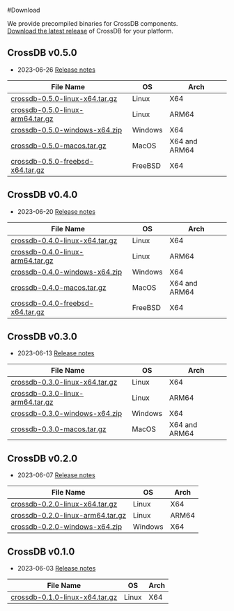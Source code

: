 #Download

We provide precompiled binaries for CrossDB components.  
[Download the latest release](https://github.com/crossdb-org/CrossDB/releases) of CrossDB for your platform.

## CrossDB v0.5.0

* 2023-06-26 [Release notes](CHANGELOG.md#0.5.0)

 File Name | OS | Arch
 --------- | -------- | ----
 [crossdb-0.5.0-linux-x64.tar.gz](https://github.com/crossdb-org/CrossDB/releases/download/0.5.0/crossdb-0.5.0-linux-x64.tar.gz) | Linux | X64
 [crossdb-0.5.0-linux-arm64.tar.gz](https://github.com/crossdb-org/CrossDB/releases/download/0.5.0/crossdb-0.5.0-linux-arm64.tar.gz) | Linux | ARM64
 [crossdb-0.5.0-windows-x64.zip](https://github.com/crossdb-org/CrossDB/releases/download/0.5.0/crossdb-0.5.0-windows-x64.zip) | Windows | X64
 [crossdb-0.5.0-macos.tar.gz](https://github.com/crossdb-org/CrossDB/releases/download/0.5.0/crossdb-0.5.0-macos.tar.gz) | MacOS | X64 and ARM64
 [crossdb-0.5.0-freebsd-x64.tar.gz](https://github.com/crossdb-org/CrossDB/releases/download/0.5.0/crossdb-0.5.0-freebsd-x64.tar.gz) | FreeBSD | X64

## CrossDB v0.4.0

* 2023-06-20 [Release notes](CHANGELOG.md#0.4.0)

 File Name | OS | Arch
 --------- | -------- | ----
 [crossdb-0.4.0-linux-x64.tar.gz](https://github.com/crossdb-org/CrossDB/releases/download/0.4.0/crossdb-0.4.0-linux-x64.tar.gz) | Linux | X64
 [crossdb-0.4.0-linux-arm64.tar.gz](https://github.com/crossdb-org/CrossDB/releases/download/0.4.0/crossdb-0.4.0-linux-arm64.tar.gz) | Linux | ARM64
 [crossdb-0.4.0-windows-x64.zip](https://github.com/crossdb-org/CrossDB/releases/download/0.4.0/crossdb-0.4.0-windows-x64.zip) | Windows | X64
 [crossdb-0.4.0-macos.tar.gz](https://github.com/crossdb-org/CrossDB/releases/download/0.4.0/crossdb-0.4.0-macos.tar.gz) | MacOS | X64 and ARM64
 [crossdb-0.4.0-freebsd-x64.tar.gz](https://github.com/crossdb-org/CrossDB/releases/download/0.4.0/crossdb-0.4.0-freebsd-x64.tar.gz) | FreeBSD | X64

## CrossDB v0.3.0

* 2023-06-13 [Release notes](CHANGELOG.md#0.3.0)

 File Name | OS | Arch
 --------- | -------- | ----
 [crossdb-0.3.0-linux-x64.tar.gz](https://github.com/crossdb-org/CrossDB/releases/download/0.3.0/crossdb-0.3.0-linux-x64.tar.gz) | Linux | X64
 [crossdb-0.3.0-linux-arm64.tar.gz](https://github.com/crossdb-org/CrossDB/releases/download/0.3.0/crossdb-0.3.0-linux-arm64.tar.gz) | Linux | ARM64
 [crossdb-0.3.0-windows-x64.zip](https://github.com/crossdb-org/CrossDB/releases/download/0.3.0/crossdb-0.3.0-windows-x64.zip) | Windows | X64
 [crossdb-0.3.0-macos.tar.gz](https://github.com/crossdb-org/CrossDB/releases/download/0.3.0/crossdb-0.3.0-macos.tar.gz) | MacOS | X64 and ARM64

## CrossDB v0.2.0

* 2023-06-07 [Release notes](CHANGELOG.md#0.2.0)

 File Name | OS | Arch
 --------- | -------- | ----
 [crossdb-0.2.0-linux-x64.tar.gz](https://github.com/crossdb-org/CrossDB/releases/download/0.2.0/crossdb-0.2.0-linux-x64.tar.gz) | Linux | X64
 [crossdb-0.2.0-linux-arm64.tar.gz](https://github.com/crossdb-org/CrossDB/releases/download/0.2.0/crossdb-0.2.0-linux-arm64.tar.gz) | Linux | ARM64
 [crossdb-0.2.0-windows-x64.zip](https://github.com/crossdb-org/CrossDB/releases/download/0.2.0/crossdb-0.2.0-windows-x64.zip) | Windows | X64

## CrossDB v0.1.0

* 2023-06-03 [Release notes](CHANGELOG.md#0.1.0)

 File Name | OS | Arch
 --------- | -------- | ----
 [crossdb-0.1.0-linux-x64.tar.gz](https://github.com/crossdb-org/CrossDB/releases/download/0.1.0/crossdb-0.1.0-linux-x64.tar.gz) | Linux | X64

